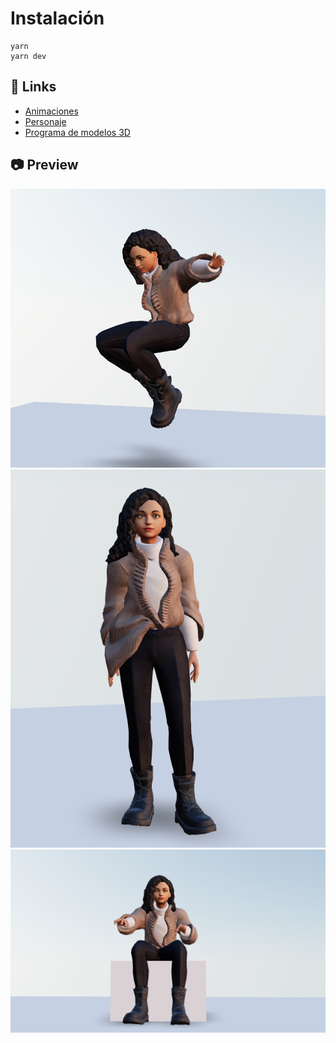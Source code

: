 # Instalación
```
yarn
yarn dev
```
## 🔗 Links
 - [Animaciones](https://www.mixamo.com/#/)
 - [Personaje](https://readyplayer.me/es)
 - [Programa de modelos 3D](https://www.blender.org/)
   
## 📷 Preview
![image](public/preview/Falling.PNG)
![image](public/preview/Standing.PNG)
![image](public/preview/Typing.PNG)
